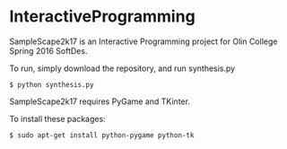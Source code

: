 # InteractiveProgramming
SampleScape2k17 is an Interactive Programming project for Olin College Spring 2016 SoftDes.

To run, simply download the repository, and run synthesis.py

```
$ python synthesis.py
```

SampleScape2k17 requires PyGame and TKinter.

To install these packages:

```
$ sudo apt-get install python-pygame python-tk
```
